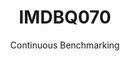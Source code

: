 ---
layout: docu
title: IMDBQ070
subtitle: Continuous Benchmarking
selected: IMDB
expanded: Benchmarking
benchmark: /individual_results/IMDBQ070.html
---